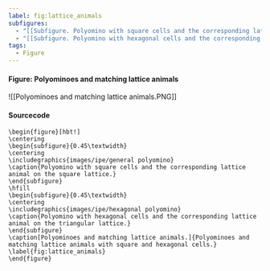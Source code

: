 ```yaml
---
label: fig:lattice_animals
subfigures:
  - "[[Subfigure. Polyomino with square cells and the corresponding lattice animal on the square lattice]]"
  - "[[Subfigure. Polyomino with hexagonal cells and the corresponding lattice animal on the triangular lattice]]"
tags:
  - Figure
---
```

#### Figure: Polyominoes and matching lattice animals

![[Polyominoes and matching lattice animals.PNG]]

#### Sourcecode

```
\begin{figure}[hbt!]
\centering
\begin{subfigure}{0.45\textwidth}
\centering
\includegraphics{images/ipe/general polyomino}
\caption{Polyomino with square cells and the corresponding lattice animal on the square lattice.}
\end{subfigure}
\hfill
\begin{subfigure}{0.45\textwidth}
\centering
\includegraphics{images/ipe/hexagonal polyomino}
\caption{Polyomino with hexagonal cells and the corresponding lattice animal on the triangular lattice.}
\end{subfigure}
\caption[Polyominoes and matching lattice animals.]{Polyominoes and matching lattice animals with square and hexagonal cells.}
\label{fig:lattice_animals}
\end{figure}
```